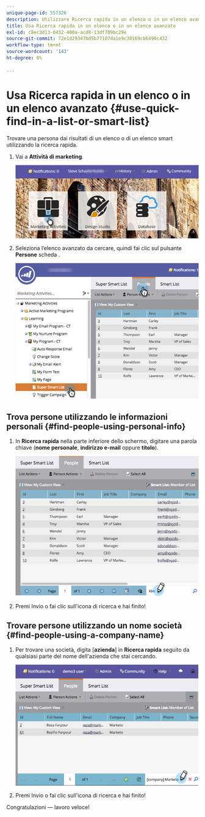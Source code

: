 ```yaml
---
unique-page-id: 557326
description: Utilizzare Ricerca rapida in un elenco o in un elenco avanzato - Marketo Docs - Documentazione del prodotto
title: Usa Ricerca rapida in un elenco o in un elenco avanzato
exl-id: c8ec3d13-0432-400a-acd8-13df709bc29e
source-git-commit: 72e1d29347bd5b77107da1e9c30169cb6490c432
workflow-type: tm+mt
source-wordcount: '143'
ht-degree: 0%

---
```


# Usa Ricerca rapida in un elenco o in un elenco avanzato {#use-quick-find-in-a-list-or-smart-list}

Trovare una persona dai risultati di un elenco o di un elenco smart utilizzando la ricerca rapida.

1. Vai a **Attività di marketing**.

   ![](assets/login-marketing-activities.png)

1. Seleziona l’elenco avanzato da cercare, quindi fai clic sul pulsante **Persone** scheda .

   ![](assets/smartlistpeople.png)

## Trova persone utilizzando le informazioni personali {#find-people-using-personal-info}

1. In **Ricerca rapida** nella parte inferiore dello schermo, digitare una parola chiave (**nome personale**, **indirizzo e-mail** oppure **titolo**).

   ![](assets/searchpeople.png)

1. Premi Invio o fai clic sull&#39;icona di ricerca e hai finito!

## Trovare persone utilizzando un nome società {#find-people-using-a-company-name}

1. Per trovare una società, digita [**azienda**] in **Ricerca rapida** seguito da qualsiasi parte del nome dell&#39;azienda che stai cercando.

   ![](assets/supersmartlistsearch.jpg)

1. Premi Invio o fai clic sull&#39;icona di ricerca e hai finito!

Congratulazioni — lavoro veloce!
